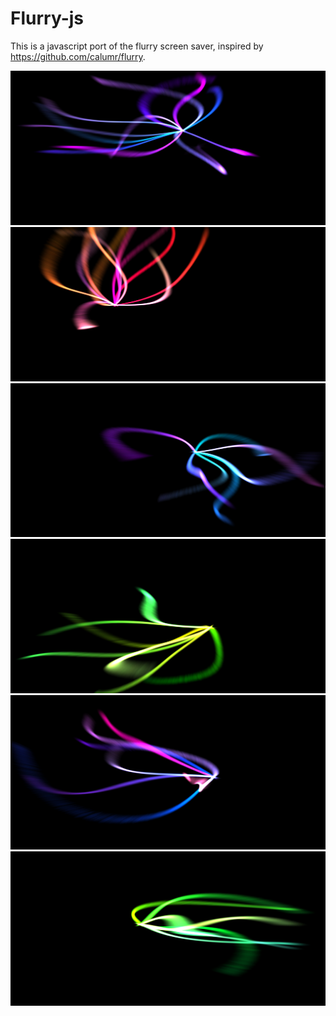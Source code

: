 Flurry-js
=========

This is a javascript port of the flurry screen saver, inspired by https://github.com/calumr/flurry.

![Screenshot 1](/screenshots/screenshot_1.png)
![Screenshot 2](/screenshots/screenshot_2.png)
![Screenshot 3](/screenshots/screenshot_3.png)
![Screenshot 4](/screenshots/screenshot_4.png)
![Screenshot 5](/screenshots/screenshot_5.png)
![Screenshot 6](/screenshots/screenshot_6.png)
